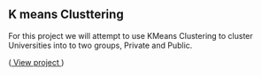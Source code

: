 ## K means Clusttering

For this project we will attempt to use KMeans Clustering to cluster Universities into to two groups, Private and Public.

(<a href="http://nbviewer.jupyter.org/gist/Keerthivasan-A/e470a26e9c264e81ab1270328c7bdf58" target="_blank"> View project </a>)

